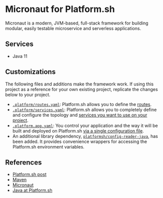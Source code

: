# Micronaut for Platform.sh

Micronaut is a modern, JVM-based, full-stack framework for building modular, easily testable microservice and serverless applications.

## Services

* Java 11

## Customizations

The following files and additions make the framework work.  If using this project as a reference for your own existing project, replicate the changes below to your project.

* [`.platform/routes.yaml`](.platform/routes.yaml): Platform.sh allows you to define the [routes](https://docs.platform.sh/configuration/routes.html).
* [`.platform/services.yaml`](.platform/services.yaml):  Platform.sh allows you to completely define and configure the topology and [services you want to use on your project](https://docs.platform.sh/configuration/services.html).
* [`.platform.app.yaml`](.platform.app.yaml): You control your application and the way it will be built and deployed on Platform.sh [via a single configuration file](https://docs.platform.sh/configuration/app-containers.html).
* An additional library dependency, [`platformsh/config-reader-java`](https://github.com/platformsh/config-reader-java), has been added.  It provides convenience wrappers for accessing the Platform.sh environment variables.

## References

* [Platform.sh post](https://platform.sh/blog/2019/java-hello-world-at-platform.sh/)
* [Maven](https://maven.apache.org/)
* [Micronaut](https://micronaut.io/)
* [Java at Platform.sh](https://docs.platform.sh/languages/java.html)


